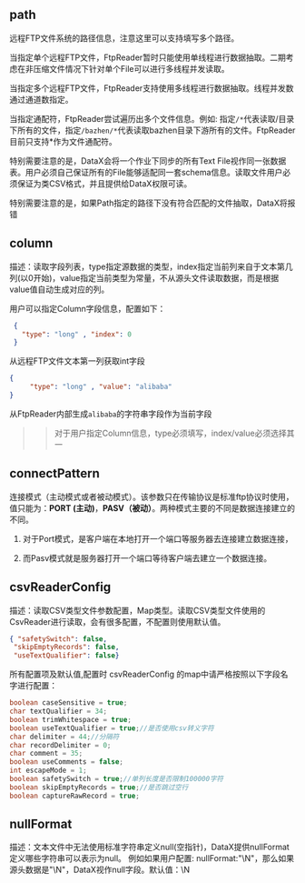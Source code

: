 ## path
  
  远程FTP文件系统的路径信息，注意这里可以支持填写多个路径。
  
  当指定单个远程FTP文件，FtpReader暂时只能使用单线程进行数据抽取。二期考虑在非压缩文件情况下针对单个File可以进行多线程并发读取。
  
  当指定多个远程FTP文件，FtpReader支持使用多线程进行数据抽取。线程并发数通过通道数指定。
  
  当指定通配符，FtpReader尝试遍历出多个文件信息。例如: 指定`/*`代表读取/目录下所有的文件，指定`/bazhen/*`代表读取bazhen目录下游所有的文件。FtpReader目前只支持*作为文件通配符。
  
  特别需要注意的是，DataX会将一个作业下同步的所有Text File视作同一张数据表。用户必须自己保证所有的File能够适配同一套schema信息。读取文件用户必须保证为类CSV格式，并且提供给DataX权限可读。
  
  特别需要注意的是，如果Path指定的路径下没有符合匹配的文件抽取，DataX将报错
  
## column

 描述：读取字段列表，type指定源数据的类型，index指定当前列来自于文本第几列(以0开始)，value指定当前类型为常量，不从源头文件读取数据，而是根据value值自动生成对应的列。
 
 用户可以指定Column字段信息，配置如下： 
  ```json
   {
     "type": "long" , "index": 0
   }
  ```
  从远程FTP文件文本第一列获取int字段
  ```json
  {
       "type": "long" , "value": "alibaba"
  }
  ``` 
  从FtpReader内部生成`alibaba`的字符串字段作为当前字段

  >> 对于用户指定Column信息，type必须填写，index/value必须选择其一

## connectPattern

 连接模式（主动模式或者被动模式）。该参数只在传输协议是标准ftp协议时使用，值只能为：**PORT (主动)**，**PASV（被动）**。两种模式主要的不同是数据连接建立的不同。

 1. 对于Port模式，是客户端在本地打开一个端口等服务器去连接建立数据连接，

 2. 而Pasv模式就是服务器打开一个端口等待客户端去建立一个数据连接。
    
## csvReaderConfig

 描述：读取CSV类型文件参数配置，Map类型。读取CSV类型文件使用的CsvReader进行读取，会有很多配置，不配置则使用默认值。
 
 ```json
{ "safetySwitch": false,  
  "skipEmptyRecords": false,       
  "useTextQualifier": false} 
 ```
 所有配置项及默认值,配置时 csvReaderConfig 的map中请严格按照以下字段名字进行配置：
 ```java
 boolean caseSensitive = true;
 char textQualifier = 34;
 boolean trimWhitespace = true;
 boolean useTextQualifier = true;//是否使用csv转义字符
 char delimiter = 44;//分隔符
 char recordDelimiter = 0;
 char comment = 35;
 boolean useComments = false;
 int escapeMode = 1;
 boolean safetySwitch = true;//单列长度是否限制100000字符
 boolean skipEmptyRecords = true;//是否跳过空行
 boolean captureRawRecord = true;
 ```

## nullFormat

 描述：文本文件中无法使用标准字符串定义null(空指针)，DataX提供nullFormat定义哪些字符串可以表示为null。
 例如如果用户配置: nullFormat:"\N"，那么如果源头数据是"\N"，DataX视作null字段。默认值：\N
  